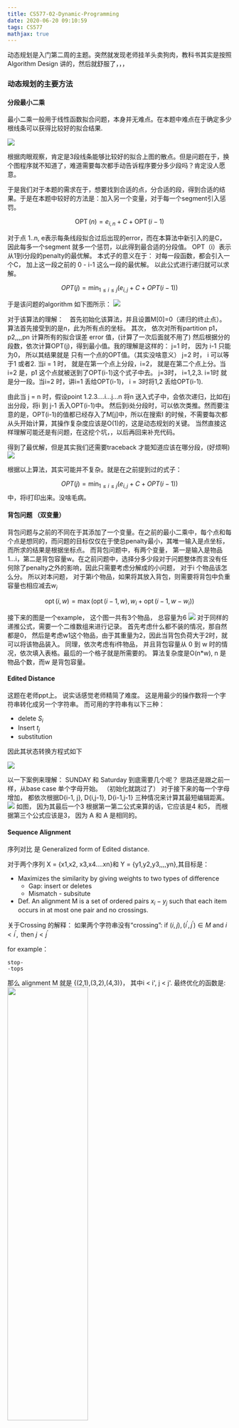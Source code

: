 ```yaml
---
title: CS577-02-Dynamic-Programming
date: 2020-06-20 09:10:59
tags: CS577
mathjax: true
---
```

动态规划是入门第二周的主题。突然就发现老师挂羊头卖狗肉，教科书其实是按照 Algorithm Design 讲的，然后就舒服了，，，
<!--more-->

### 动态规划的主要方法

#### 分段最小二乘
最小二乘一般用于线性函数拟合问题，本身并无难点。在本题中难点在于确定多少根线条可以获得比较好的拟合结果.

![](001.png)

根据肉眼观察，肯定是3段线条能够比较好的拟合上图的散点。但是问题在于，换个图程序就不知道了，难道需要每次都手动告诉程序要分多少段吗？肯定没人愿意。

于是我们对于本题的需求在于，想要找到合适的点，分合适的段，得到合适的结果。于是在本题中较好的方法是：加入另一个变量，对于每一个segment引入惩罚。

$$\operatorname{OPT}(n)=e_{i, n}+C+\operatorname{OPT}(i-1)$$

对于点 1..n, e表示每条线段拟合过后出现的error，而在本算法中新引入的是C，因此每多一个segment 就多一个惩罚，以此得到最合适的分段值。 OPT（i）表示从1到i分段的penalty的最优解。 本式子的意义在于： 对每一段函数，都会引入一个C， 加上这一段之前的 0 - i-1 这么一段的最优解。 以此公式进行递归就可以求解。

$$OPT (j)=\min_{1 \leq i \leq j} \left(e_{i, j}+C+ OPT (i-1)\right)$$

于是该问题的algorithm 如下图所示：
![](002.png)

对于该算法的理解：　首先初始化该算法，并且设置M[0]=0（递归的终止点）。算法首先接受到的是n，此为所有点的坐标。
其次， 依次对所有partition p1，p2,,,,pn 计算所有的拟合误差 error 值，(计算了一次后面就不用了)
然后根据分的段数，依次计算OPT(j)，得到最小值。我的理解是这样的：
j=1 时， 因为 i-1 只能为0， 所以其结果就是 只有一个点的OPT值。（其实没啥意义）
j=2 时， i 可以等于1 或者2. 当i = 1 时， 就是在第一个点上分段，i=2， 就是在第二个点上分。当i=2 是，p1 这个点就被送到了OPT(i-1)这个式子中去。
j=3时， i=1,2,3. i=1时 就是分一段。当i=2 时，讲i=1 丢给OPT(i-1)， i = 3时将1,2 丢给OPT(i-1).


由此当 j = n 时，假设point 1.2.3....i...j...n
将n 送入式子中，会依次递归，比如在j出分段，将i 到 j-1 丢入OPT(i-1)中。 然后到i处分段时，可以依次类推。然而要注意的是，OPT(i-1)的值都已经存入了M[j]中，所以在搜索I 的时候，不需要每次都从头开始计算，其操作复杂度应该是O(1)的，这是动态规划的关键。
当然直接这样理解可能还是有问题，在这挖个坑，，以后再回来补充代码。

得到了最优解，但是其实我们还需要traceback 才能知道应该在哪分段，(好烦啊)
![](003.png)

根据以上算法，其实可能并不复杂。就是在之前提到过的式子：

$$OPT (j)=\min_{1 \leq i \leq j} \left(e_{i, j}+C+ OPT (i-1)\right)$$
中，将i打印出来。没啥毛病。 

#### 背包问题 （双变量）
背包问题与之前的不同在于其添加了一个变量。在之前的最小二乘中，每个点和每个点是想同的，而问题的目标仅仅在于使总penalty最小，其唯一输入是点坐标，而所求的结果是根据坐标点。 而背包问题中，有两个变量， 第一是输入是物品1...i，第二是背包容量w。在之前问题中，选择分多少段对于问题整体而言没有任何除了penalty之外的影响，因此只需要考虑分解成的小问题， 对于i 个物品该怎么分。
所以对本问题， 对于第i个物品，如果将其放入背包，则需要将背包中负重容量也相应减去$w_{i}$

$$\operatorname{opt}(i, w)=\max \left(\operatorname{opt}(i-1, w), w_{i}+\operatorname{opt}\left(i-1, w-w_{i}\right)\right)$$

接下来的图是一个example， 这个图一共有3个物品， 总容量为6
![](004.png)
对于同样的递推公式，需要一个二维数组来进行记录。 首先考虑什么都不装的情况，那自然都是0， 然后是考虑w1这个物品，由于其重量为2，因此当背包负荷大于2时，就可以将该物品装入。
同理，依次考虑有i件物品， 并且背包容量从 0 到 w 时的情况，依次填入表格。最后的一个格子就是所需要的。
算法复杂度是O(n*w), n 是物品个数，而w 是背包容量。

 #### Edited Distance

这题在老师ppt上。 说实话感觉老师精简了难度。
这是用最少的操作数将一个字符串转化成另一个字符串。 而可用的字符串有以下三种：
 *  delete $S_{i}$
 *  Insert $t_{j}$
 * substitution 

因此其状态转换方程式如下

![](005.png)

以一下案例来理解：
SUNDAY 和 Saturday 到底需要几个呢？
思路还是跟之前一样，从base case 单个字母开始。 （初始化就跳过了）
对于接下来的每一个字母增加， 都依次根据D{i-1, j}, D{i,j-1}, D{i-1,j-1} 三种情况来计算其最短编辑距离。
![](006.png)
如图， 因为其最后一个3 根据第一第二公式来算的话，它应该是4 和5， 而根据第三个公式应该是3， 因为 A 和 A 是相同的。 

#### Sequence Alignment
序列对比 是 Generalized form of Edited distance.

对于两个序列 X = {x1,x2, x3,x4....xn}和 Y = {y1,y2,y3,,,,yn},其目标是：
 * Maximizes the similarity by giving weights to two types of difference
    * Gap: insert or deletes
    * Mismatch - subsitute
 * Def. An alignment M is a set of ordered pairs $x_{i}-y_{j}$ such that each item occurs in at most one pair and no crossings.

关于Crossing 的解释：
如果两个字符串没有“crossing”:$\text { if }(i, j),\left(i^{\prime}, j^{\prime}\right) \in M \text { and } i<i^{\prime}, \text { then } j<j^{\prime}$

for example： 
```
stop-
-tops
```
那么 alignment M 就是 {(2,1),(3,2),(4,3)}， 其中i < i', j < j'.
最终优化的函数是:
<img src="007.png" width="60%" height="50%">


直接上图
![](009.png)

可以看到，虽然有很多种pair ，但是我们需要cost 最小的那种.于是OPT递推方程是:
<img src="008.png" width="60%" >

这个公式min()项跟之前的有点类似，都是根据之前的结果算出当前M[i,j]

<img src="010.png" width="70%" >
上图比较形象的解释了 edited distance 和 本题中的算法：从左到下方三个点中到达计算点的最小距离。

#### Sequence Alignment via Divide and Conquer
人呐总是不知足，吃着碗里的望着锅里的。 给了个算法还不够，嫌弃人家占用资源，，，接下来应该是几种优化情况了。

* , the recurrence only needs information from the current column of A and the previous column of A. Thus we will “collapse” the array A to an m × 2 array 

大意就是，只需要存两个column 的值，就可以得到最后的结果：
<img src="011.png" width="30%">
其原理应该也还是比较容易看明白的。实际上存的是当前值和前一个column的值，所以占用空间被简化了。当然，这样的话我们就找不到配对的具体情况了。  

但是，要是真不能知道结果，这个方法也就没必要存在了。

##### A Backward Formulation of the Dynamic Program
这个名字有点意思，让我一下就想起了卷积神经网络的方向传输，，，，
Ok， 其实是把整个反过来，然后取中间一点，i,j 前半部分叫p(i,j), 后半部分叫f(i,j). 

devide and conquer 在这是从两边开始分别用的。
从（0，0）和{m,n}两个点分别开始靠拢，然后就得到中间那一条的路径长短，然后加起来比较下就好了。

Divide: find index q that minimize f(q,n/2)+g(1,n/2) use dp
 * align $X_q$ and $Y_(n/2)$
Conquer: recursively compute optimal alignment in each piece.

<img src="012.png" width="90%">
 这个算法ppt 上好像没有了，我先挖个坑，等等再来。（要考试了来不及啊！！！！


 